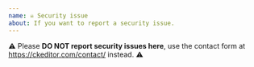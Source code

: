 ```yaml
---
name: ☠️ Security issue
about: If you want to report a security issue.
---
```


⚠️ Please **DO NOT report security issues here**, use the contact form at https://ckeditor.com/contact/ instead. ⚠️
